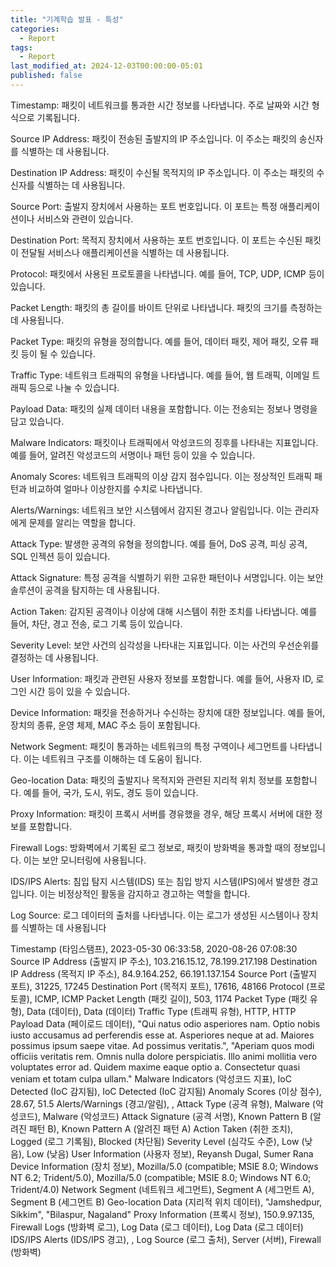 ```yaml
---
title: "기계학습 발표 - 특성"
categories:
  - Report
tags:
  - Report
last_modified_at: 2024-12-03T00:00:00-05:01
published: false
---
```


Timestamp: 패킷이 네트워크를 통과한 시간 정보를 나타냅니다. 주로 날짜와 시간 형식으로 기록됩니다.

Source IP Address: 패킷이 전송된 출발지의 IP 주소입니다. 이 주소는 패킷의 송신자를 식별하는 데 사용됩니다.

Destination IP Address: 패킷이 수신될 목적지의 IP 주소입니다. 이 주소는 패킷의 수신자를 식별하는 데 사용됩니다.

Source Port: 출발지 장치에서 사용하는 포트 번호입니다. 이 포트는 특정 애플리케이션이나 서비스와 관련이 있습니다.

Destination Port: 목적지 장치에서 사용하는 포트 번호입니다. 이 포트는 수신된 패킷이 전달될 서비스나 애플리케이션을 식별하는 데 사용됩니다.

Protocol: 패킷에서 사용된 프로토콜을 나타냅니다. 예를 들어, TCP, UDP, ICMP 등이 있습니다.

Packet Length: 패킷의 총 길이를 바이트 단위로 나타냅니다. 패킷의 크기를 측정하는 데 사용됩니다.

Packet Type: 패킷의 유형을 정의합니다. 예를 들어, 데이터 패킷, 제어 패킷, 오류 패킷 등이 될 수 있습니다.

Traffic Type: 네트워크 트래픽의 유형을 나타냅니다. 예를 들어, 웹 트래픽, 이메일 트래픽 등으로 나눌 수 있습니다.

Payload Data: 패킷의 실제 데이터 내용을 포함합니다. 이는 전송되는 정보나 명령을 담고 있습니다.

Malware Indicators: 패킷이나 트래픽에서 악성코드의 징후를 나타내는 지표입니다. 예를 들어, 알려진 악성코드의 서명이나 패턴 등이 있을 수 있습니다.

Anomaly Scores: 네트워크 트래픽의 이상 감지 점수입니다. 이는 정상적인 트래픽 패턴과 비교하여 얼마나 이상한지를 수치로 나타냅니다.

Alerts/Warnings: 네트워크 보안 시스템에서 감지된 경고나 알림입니다. 이는 관리자에게 문제를 알리는 역할을 합니다.

Attack Type: 발생한 공격의 유형을 정의합니다. 예를 들어, DoS 공격, 피싱 공격, SQL 인젝션 등이 있습니다.

Attack Signature: 특정 공격을 식별하기 위한 고유한 패턴이나 서명입니다. 이는 보안 솔루션이 공격을 탐지하는 데 사용됩니다.

Action Taken: 감지된 공격이나 이상에 대해 시스템이 취한 조치를 나타냅니다. 예를 들어, 차단, 경고 전송, 로그 기록 등이 있습니다.

Severity Level: 보안 사건의 심각성을 나타내는 지표입니다. 이는 사건의 우선순위를 결정하는 데 사용됩니다.

User Information: 패킷과 관련된 사용자 정보를 포함합니다. 예를 들어, 사용자 ID, 로그인 시간 등이 있을 수 있습니다.

Device Information: 패킷을 전송하거나 수신하는 장치에 대한 정보입니다. 예를 들어, 장치의 종류, 운영 체제, MAC 주소 등이 포함됩니다.

Network Segment: 패킷이 통과하는 네트워크의 특정 구역이나 세그먼트를 나타냅니다. 이는 네트워크 구조를 이해하는 데 도움이 됩니다.

Geo-location Data: 패킷의 출발지나 목적지와 관련된 지리적 위치 정보를 포함합니다. 예를 들어, 국가, 도시, 위도, 경도 등이 있습니다.

Proxy Information: 패킷이 프록시 서버를 경유했을 경우, 해당 프록시 서버에 대한 정보를 포함합니다.

Firewall Logs: 방화벽에서 기록된 로그 정보로, 패킷이 방화벽을 통과할 때의 정보입니다. 이는 보안 모니터링에 사용됩니다.

IDS/IPS Alerts: 침입 탐지 시스템(IDS) 또는 침입 방지 시스템(IPS)에서 발생한 경고입니다. 이는 비정상적인 활동을 감지하고 경고하는 역할을 합니다.

Log Source: 로그 데이터의 출처를 나타냅니다. 이는 로그가 생성된 시스템이나 장치를 식별하는 데 사용됩니다

Timestamp (타임스탬프), 2023-05-30 06:33:58, 2020-08-26 07:08:30
Source IP Address (출발지 IP 주소), 103.216.15.12, 78.199.217.198
Destination IP Address (목적지 IP 주소), 84.9.164.252, 66.191.137.154
Source Port (출발지 포트), 31225, 17245
Destination Port (목적지 포트), 17616, 48166
Protocol (프로토콜), ICMP, ICMP
Packet Length (패킷 길이), 503, 1174
Packet Type (패킷 유형), Data (데이터), Data (데이터)
Traffic Type (트래픽 유형), HTTP, HTTP
Payload Data (페이로드 데이터), "Qui natus odio asperiores nam. Optio nobis iusto accusamus ad perferendis esse at. Asperiores neque at ad. Maiores possimus ipsum saepe vitae. Ad possimus veritatis.", "Aperiam quos modi officiis veritatis rem. Omnis nulla dolore perspiciatis. Illo animi mollitia vero voluptates error ad. Quidem maxime eaque optio a. Consectetur quasi veniam et totam culpa ullam."
Malware Indicators (악성코드 지표), IoC Detected (IoC 감지됨), IoC Detected (IoC 감지됨)
Anomaly Scores (이상 점수), 28.67, 51.5
Alerts/Warnings (경고/알림), , 
Attack Type (공격 유형), Malware (악성코드), Malware (악성코드)
Attack Signature (공격 서명), Known Pattern B (알려진 패턴 B), Known Pattern A (알려진 패턴 A)
Action Taken (취한 조치), Logged (로그 기록됨), Blocked (차단됨)
Severity Level (심각도 수준), Low (낮음), Low (낮음)
User Information (사용자 정보), Reyansh Dugal, Sumer Rana
Device Information (장치 정보), Mozilla/5.0 (compatible; MSIE 8.0; Windows NT 6.2; Trident/5.0), Mozilla/5.0 (compatible; MSIE 8.0; Windows NT 6.0; Trident/4.0)
Network Segment (네트워크 세그먼트), Segment A (세그먼트 A), Segment B (세그먼트 B)
Geo-location Data (지리적 위치 데이터), "Jamshedpur, Sikkim", "Bilaspur, Nagaland"
Proxy Information (프록시 정보), 150.9.97.135, 
Firewall Logs (방화벽 로그), Log Data (로그 데이터), Log Data (로그 데이터)
IDS/IPS Alerts (IDS/IPS 경고), , 
Log Source (로그 출처), Server (서버), Firewall (방화벽)


